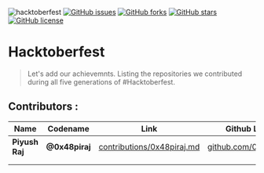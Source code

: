 ![hacktoberfest](https://img.shields.io/badge/hack-toberfest-green.svg) [![GitHub issues](https://img.shields.io/github/issues/0x48piraj/Hacktoberfest.svg)](https://github.com/0x48piraj/Hacktoberfest/issues) [![GitHub forks](https://img.shields.io/github/forks/0x48piraj/Hacktoberfest.svg)](https://github.com/0x48piraj/Hacktoberfest/network) [![GitHub stars](https://img.shields.io/github/stars/0x48piraj/Hacktoberfest.svg)](https://github.com/0x48piraj/Hacktoberfest/stargazers) [![GitHub license](https://img.shields.io/github/license/NoobTW/Hacktoberfest.svg)](https://github.com/NoobTW/Hacktoberfest/blob/master/LICENSE)

# Hacktoberfest

> Let's add our achievemnts. Listing the repositories we contributed during all five generations of #Hacktoberfest.



## Contributors : 


| Name       | Codename   | Link                                                     | Github Link                                          |
|------------|------------|----------------------------------------------------------|------------------------------------------------------|
| **Piyush Raj** | **@0x48piraj** | [contributions/0x48piraj.md](contributions/0x48piraj.md) | [github.com/0x48piraj](https://github.com/0x48piraj) |
|            |            |                                                          |                                                      |
|            |            |                                                          |                                                      |

